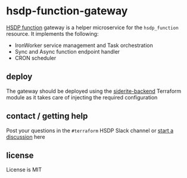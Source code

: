 # hsdp-function-gateway

[HSDP function](https://registry.terraform.io/providers/philips-software/hsdp/latest/docs/guides/functions) gateway is 
a helper microservice for the `hsdp_function` resource. It implements the following:

- IronWorker service management and Task orchestration
- Sync and Async function endpoint handler
- CRON scheduler

## deploy

The gateway should be deployed using the [siderite-backend](https://github.com/philips-labs/terraform-cloudfoundry-siderite-backend) Terraform module
as it takes care of injecting the required configuration

## contact / getting help

Post your questions in the `#terraform` HSDP Slack channel or [start a discussion](https://github.com/philips-labs/hsdp-function-gateway/discussions) here

## license

License is MIT
